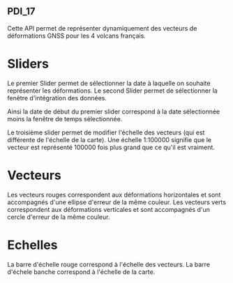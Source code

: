## PDI_17

Cette API permet de représenter dynamiquement des vecteurs de déformations GNSS pour les 4 volcans français.


# Sliders
Le premier Slider permet de sélectionner la date à laquelle on souhaite représenter les déformations.
Le second Slider permet de sélectionner la fenêtre d'intégration des données.

Ainsi la date de début du premier slider correspond à la date sélectionnée moins la fenêtre de temps sélectionnée. 

Le troisième slider permet de modifier l'échelle des vecteurs (qui est différente de l'échelle de la carte). Une échelle 1:100000 
signifie que le vecteur est représenté 100000 fois plus grand que ce qu'il est vraiment.

# Vecteurs
Les vecteurs rouges correspondent aux déformations horizontales et sont accompagnés d'une ellipse d'erreur de la même couleur.
Les vecteurs verts correspondent aux déformations verticales et sont accompagnés d'un cercle d'erreur de la même couleur.

# Echelles

La barre d'échelle rouge correspond à l'échelle des vecteurs.
La barre d'échele banche correspond à l'échelle de la carte.
